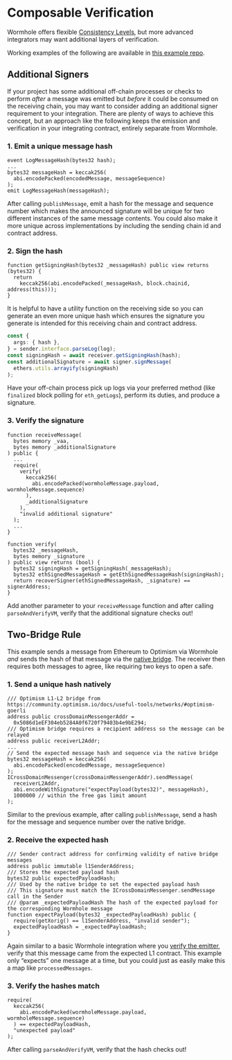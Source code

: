 # Composable Verification

Wormhole offers flexible [Consistency Levels](/wormhole/3_coreLayerContracts.md#consistency-levels), but more advanced integrators may want additional layers of verification.

Working examples of the following are available in [this example repo](https://github.com/wormhole-foundation/example-composable-verification).

## Additional Signers

If your project has some additional off-chain processes or checks to perform _after_ a message was emitted but _before_ it could be consumed on the receiving chain, you may want to consider adding an additional signer requirement to your integration. There are plenty of ways to achieve this concept, but an approach like the following keeps the emission and verification in your integrating contract, entirely separate from Wormhole.

### 1. Emit a unique message hash

```solidity
event LogMessageHash(bytes32 hash);
...
bytes32 messageHash = keccak256(
  abi.encodePacked(encodedMessage, messageSequence)
);
emit LogMessageHash(messageHash);
```

After calling `publishMessage`, emit a hash for the message and sequence number which makes the announced signature will be unique for two different instances of the same message contents. You could also make it more unique across implementations by including the sending chain id and contract address.

### 2. Sign the hash

```solidity
function getSigningHash(bytes32 _messageHash) public view returns (bytes32) {
  return
    keccak256(abi.encodePacked(_messageHash, block.chainid, address(this)));
}
```

It is helpful to have a utility function on the receiving side so you can generate an even more unique hash which ensures the signature you generate is intended for this receiving chain and contract address.

```typescript
const {
  args: { hash },
} = sender.interface.parseLog(log);
const signingHash = await receiver.getSigningHash(hash);
const additionalSignature = await signer.signMessage(
  ethers.utils.arrayify(signingHash)
);
```

Have your off-chain process pick up logs via your preferred method (like `finalized` block polling for `eth_getLogs`), perform its duties, and produce a signature.

### 3. Verify the signature

```solidity
function receiveMessage(
  bytes memory _vaa,
  bytes memory _additionalSignature
) public {
  ...
  require(
    verify(
      keccak256(
        abi.encodePacked(wormholeMessage.payload, wormholeMessage.sequence)
      ),
      _additionalSignature
    ),
    "invalid additional signature"
  );
  ...
}

function verify(
  bytes32 _messageHash,
  bytes memory _signature
) public view returns (bool) {
  bytes32 signingHash = getSigningHash(_messageHash);
  bytes32 ethSignedMessageHash = getEthSignedMessageHash(signingHash);
  return recoverSigner(ethSignedMessageHash, _signature) == signerAddress;
}
```

Add another parameter to your `receiveMessage` function and after calling `parseAndVerifyVM`, verify that the additional signature checks out!

## Two-Bridge Rule

This example sends a message from Ethereum to Optimism via Wormhole _and_ sends the hash of that message via the [native bridge](https://community.optimism.io/docs/developers/bridge/messaging/). The receiver then requires both messages to agree, like requiring two keys to open a safe.

### 1. Send a unique hash natively

```solidity
/// Optimism L1-L2 bridge from https://community.optimism.io/docs/useful-tools/networks/#optimism-goerli
address public crossDomainMessengerAddr =
  0x5086d1eEF304eb5284A0f6720f79403b4e9bE294;
/// Optimism bridge requires a recipient address so the message can be relayed
address public receiverL2Addr;
...
// Send the expected message hash and sequence via the native bridge
bytes32 messageHash = keccak256(
  abi.encodePacked(encodedMessage, messageSequence)
);
ICrossDomainMessenger(crossDomainMessengerAddr).sendMessage(
  receiverL2Addr,
  abi.encodeWithSignature("expectPayload(bytes32)", messageHash),
  1000000 // within the free gas limit amount
);
```

Similar to the previous example, after calling `publishMessage`, send a hash for the message and sequence number over the native bridge.

### 2. Receive the expected hash

```solidity
/// Sender contract address for confirming validity of native bridge messages
address public immutable l1SenderAddress;
/// Stores the expected payload hash
bytes32 public expectedPayloadHash;
/// Used by the native bridge to set the expected payload hash
/// This signature must match the ICrossDomainMessenger.sendMessage call in the Sender
/// @param _expectedPayloadHash The hash of the expected payload for the corresponding Wormhole message
function expectPayload(bytes32 _expectedPayloadHash) public {
  require(getXorig() == l1SenderAddress, "invalid sender");
  expectedPayloadHash = _expectedPayloadHash;
}
```

Again similar to a basic Wormhole integration where you [verify the emitter](./bestPractices.md#receiving-messages), verify that this message came from the expected L1 contract. This example only “expects” one message at a time, but you could just as easily make this a map like `processedMessages`.

### 3. Verify the hashes match

```solidity
require(
  keccak256(
    abi.encodePacked(wormholeMessage.payload, wormholeMessage.sequence)
  ) == expectedPayloadHash,
  "unexpected payload"
);
```

After calling `parseAndVerifyVM`, verify that the hash checks out!
